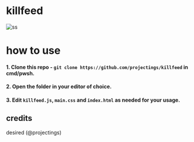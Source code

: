# killfeed
![ss](https://r2.e-z.host/8c91e552-fa57-41ea-80e7-2c7fb070128c/stwqaule.gif)

# how to use
####  1. Clone this repo - ```git clone https://github.com/projectings/killfeed``` in cmd/pwsh.
####  2. Open the folder in your editor of choice.
####  3. Edit ```killfeed.js```, ```main.css``` and ```index.html``` as needed for your usage.

## credits
desired (@projectings)
